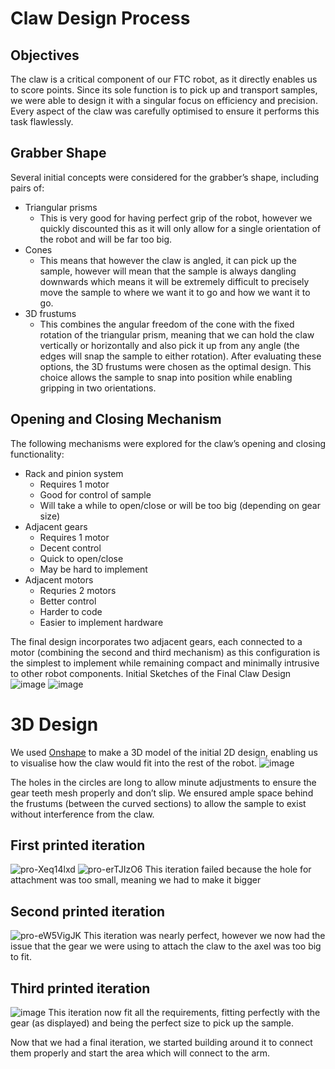 # Claw Design Process

## Objectives
The claw is a critical component of our FTC robot, as it directly enables us to score points. Since its sole function is to pick up and transport samples, we were able to design it with a singular focus on efficiency and precision. Every aspect of the claw was carefully optimised to ensure it performs this task flawlessly.

## Grabber Shape
Several initial concepts were considered for the grabber’s shape, including pairs of:
- Triangular prisms
  - This is very good for having perfect grip of the robot, however we quickly discounted this as it will only allow for a single orientation of the robot and will be far too big.
- Cones
  - This means that however the claw is angled, it can pick up the sample, however will mean that the sample is always dangling downwards which means it will be extremely difficult to precisely move the sample to where we want it to go and how we want it to go.
- 3D frustums
  - This combines the angular freedom of the cone with the fixed rotation of the triangular prism, meaning that we can hold the claw vertically or horizontally and also pick it up from any angle (the edges will snap the sample to either rotation).
After evaluating these options, the 3D frustums were chosen as the optimal design. This choice allows the sample to snap into position while enabling gripping in two orientations.

## Opening and Closing Mechanism
The following mechanisms were explored for the claw’s opening and closing functionality:
- Rack and pinion system
  - Requires 1 motor
  - Good for control of sample
  - Will take a while to open/close or will be too big (depending on gear size)
- Adjacent gears
  - Requires 1 motor
  - Decent control
  - Quick to open/close
  - May be hard to implement
- Adjacent motors
  - Requries 2 motors
  - Better control
  - Harder to code
  - Easier to implement hardware
 
The final design incorporates two adjacent gears, each connected to a motor (combining the second and third mechanism) as this configuration is the simplest to implement while remaining compact and minimally intrusive to other robot components.
Initial Sketches of the Final Claw Design
![image](https://github.com/user-attachments/assets/78aafaa0-6f7a-4b12-bdb8-79e91a6318a7)
![image](https://github.com/user-attachments/assets/fb98cec5-aedd-4c92-ac02-9fb95f08daae)

# 3D Design
We used [Onshape](https://www.onshape.com/) to make a 3D model of the initial 2D design, enabling us to visualise how the claw would fit into the rest of the robot.
![image](https://github.com/user-attachments/assets/14114985-957c-4e20-9a1f-bc218c50b09f)

The holes in the circles are long to allow minute adjustments to ensure the gear teeth mesh properly and don’t slip. We ensured ample space behind the frustums (between the curved sections) to allow the sample to exist without interference from the claw.
## First printed iteration
![pro-Xeq14lxd](https://github.com/user-attachments/assets/56ff0597-1245-4ec7-8816-fa9caf364e59)
![pro-erTJIzO6](https://github.com/user-attachments/assets/31cc526d-739b-4de6-92d9-c139b179cc69)
This iteration failed because the hole for attachment was too small, meaning we had to make it bigger

## Second printed iteration
![pro-eW5VigJK](https://github.com/user-attachments/assets/b4c12121-5a8f-4c98-93fd-a7dd18efb0a1)
This iteration was nearly perfect, however we now had the issue that the gear we were using to attach the claw to the axel was too big to fit.

## Third printed iteration
![image](https://github.com/user-attachments/assets/4c56eb0d-541e-46c4-9d86-267175efd098)
This iteration now fit all the requirements, fitting perfectly with the gear (as displayed) and being the perfect size to pick up the sample.

Now that we had a final iteration, we started building around it to connect them properly and start the area which will connect to the arm.

